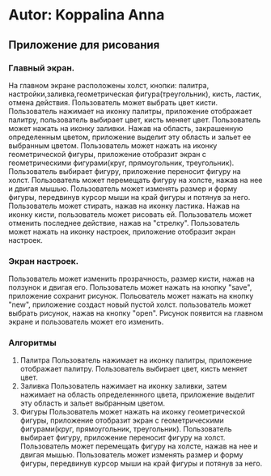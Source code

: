 # Autor: Koppalina Anna

## Приложение для рисования 

### Главный экран.
На главном экране расположены холст, кнопки: палитра, настройки,заливка,геометрическая фигура(треугольник), кисть, ластик, отмена действия.
Пользователь может выбрать цвет кисти. Пользователь нажимает на иконку палитры, приложение отображает палитру, пользователь выбирает цвет, кисть меняет цвет.
Пользователь может нажать на иконку заливки. Нажав на область, закрашенную определенным цветом, приложение выделит эту область и зальет ее выбранным цветом.
Пользователь может нажать на иконку геометрической фигуры, приложение отобразит экран с геометрическими фигурами(круг, прямоугольник, треугольник). Пользователь выбирает фигуру, приложение переносит фигуру на холст. Пользователь может перемещать фигуру на холсте, нажав на нее и двигая мышью. Пользователь может изменять размер и форму фигуры, передвинув курсор мыши на край фигуры и потянув за него.
Пользователь может стирать, нажав на иконку ластика.
Нажав на иконку кисти, пользователь может рисовать ей.
Пользователь может отменить последнее действие, нажав на "стрелку".
Пользователь может нажать на иконку настроек, приложение отобразит экран настроек.

### Экран настроек.
Пользователь может изменить прозрачность, размер кисти, нажав на ползунок и двигая его.
Пользователь может нажать на кнопку "save", приложение сохранит рисунок.
Польователь может нажать на кнопку "new", приложение создаст новый пустой холст.
пользователь может выбрать рисунок, нажав на кнопку "open". Рисунок появится на главном экране и пользователь может его изменить.

### Алгоритмы
1. Палитра
   Пользователь нажимает на иконку палитры, приложение отображает палитру. Пользователь выбирает цвет, кисть меняет цвет.
2. Заливка
   Пользователь нажимает на иконку заливки, затем нажимает на область определеннного цвета, приложение выделит эту область и зальет выбранным цветом.
3. Фигуры
   Пользователь может нажать на иконку геометрической фигуры, приложение отобразит экран с геометрическими фигурами(круг,  прямоугольник, треугольник). Пользователь выбирает фигуру, приложение переносит фигуру на холст. Пользователь может        перемещать фигуру на холсте, нажав на нее и двигая мышью. Пользователь может изменять размер и форму фигуры, передвинув    курсор мыши на край фигуры и потянув за него.






   
